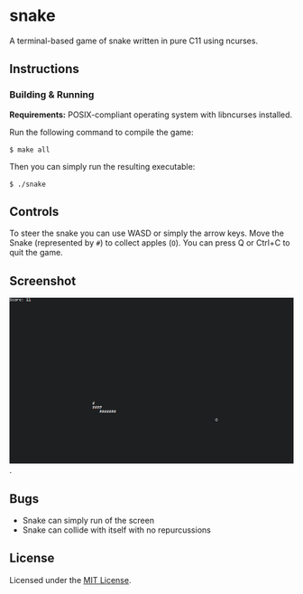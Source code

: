 # snake

A terminal-based game of snake written in pure C11 using ncurses.

## Instructions

### Building & Running

**Requirements:** POSIX-compliant operating system with libncurses installed.

Run the following command to compile the game:
```
$ make all
```
Then you can simply run the resulting executable:
```
$ ./snake
```

## Controls

To steer the snake you can use WASD or simply the arrow keys. Move the Snake (represented by `#`)
to collect apples (`O`). You can press Q or Ctrl+C to quit the game.

## Screenshot

![screenshot of the game](screenshot.png).

## Bugs

 - Snake can simply run of the screen
 - Snake can collide with itself with no repurcussions

## License

Licensed under the [MIT License](LICENSE.md).
